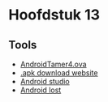 # Hoofdstuk 13

## Tools
* [AndroidTamer4.ova](https://androidtamer.com/tamer4-release)
* [.apk download website](https://www.appsapk.com/)
* [Android studio](https://developer.android.com/studio/)
* [Android lost](https://www.androidlost.com/)
